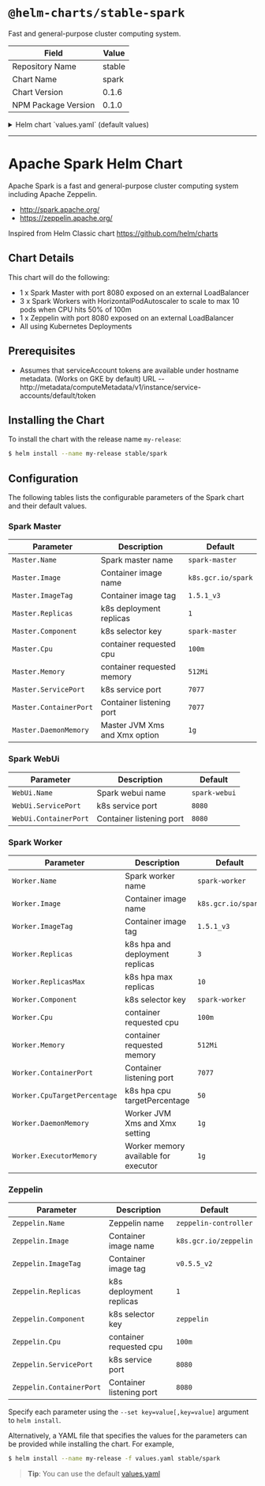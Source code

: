# `@helm-charts/stable-spark`

Fast and general-purpose cluster computing system.

| Field               | Value  |
| ------------------- | ------ |
| Repository Name     | stable |
| Chart Name          | spark  |
| Chart Version       | 0.1.6  |
| NPM Package Version | 0.1.0  |

<details>

<summary>Helm chart `values.yaml` (default values)</summary>

```yaml
# Default values for spark.
# This is a YAML-formatted file.
# Declare name/value pairs to be passed into your templates.
# name: value

Master:
  Name: master
  Image: 'k8s.gcr.io/spark'
  ImageTag: '1.5.1_v3'
  Replicas: 1
  Component: 'spark-master'
  Cpu: '100m'
  Memory: '512Mi'
  ServicePort: 7077
  ContainerPort: 7077
  # Set Master JVM memory. Default 1g
  # DaemonMemory: 1g

WebUi:
  Name: webui
  ServicePort: 8080
  ContainerPort: 8080

Worker:
  Name: worker
  Image: 'k8s.gcr.io/spark'
  ImageTag: '1.5.1_v3'
  Replicas: 3
  Component: 'spark-worker'
  Cpu: '100m'
  Memory: '512Mi'
  ContainerPort: 8081
  # Set Worker JVM memory. Default 1g
  # DaemonMemory: 1g
  # Set how much total memory workers have to give executors
  # ExecutorMemory: 1g

Zeppelin:
  Name: zeppelin
  Image: 'k8s.gcr.io/zeppelin'
  ImageTag: 'v0.5.5_v2'
  Replicas: 1
  Component: 'zeppelin'
  Cpu: '100m'
  ServicePort: 8080
  ContainerPort: 8080
```

</details>

---

# Apache Spark Helm Chart

Apache Spark is a fast and general-purpose cluster computing system including Apache Zeppelin.

- http://spark.apache.org/
- https://zeppelin.apache.org/

Inspired from Helm Classic chart https://github.com/helm/charts

## Chart Details

This chart will do the following:

- 1 x Spark Master with port 8080 exposed on an external LoadBalancer
- 3 x Spark Workers with HorizontalPodAutoscaler to scale to max 10 pods when CPU hits 50% of 100m
- 1 x Zeppelin with port 8080 exposed on an external LoadBalancer
- All using Kubernetes Deployments

## Prerequisites

- Assumes that serviceAccount tokens are available under hostname metadata. (Works on GKE by default) URL -- http://metadata/computeMetadata/v1/instance/service-accounts/default/token

## Installing the Chart

To install the chart with the release name `my-release`:

```bash
$ helm install --name my-release stable/spark
```

## Configuration

The following tables lists the configurable parameters of the Spark chart and their default values.

### Spark Master

| Parameter              | Description                   | Default            |
| ---------------------- | ----------------------------- | ------------------ |
| `Master.Name`          | Spark master name             | `spark-master`     |
| `Master.Image`         | Container image name          | `k8s.gcr.io/spark` |
| `Master.ImageTag`      | Container image tag           | `1.5.1_v3`         |
| `Master.Replicas`      | k8s deployment replicas       | `1`                |
| `Master.Component`     | k8s selector key              | `spark-master`     |
| `Master.Cpu`           | container requested cpu       | `100m`             |
| `Master.Memory`        | container requested memory    | `512Mi`            |
| `Master.ServicePort`   | k8s service port              | `7077`             |
| `Master.ContainerPort` | Container listening port      | `7077`             |
| `Master.DaemonMemory`  | Master JVM Xms and Xmx option | `1g`               |

### Spark WebUi

| Parameter             | Description              | Default       |
| --------------------- | ------------------------ | ------------- |
| `WebUi.Name`          | Spark webui name         | `spark-webui` |
| `WebUi.ServicePort`   | k8s service port         | `8080`        |
| `WebUi.ContainerPort` | Container listening port | `8080`        |

### Spark Worker

| Parameter                    | Description                          | Default            |
| ---------------------------- | ------------------------------------ | ------------------ |
| `Worker.Name`                | Spark worker name                    | `spark-worker`     |
| `Worker.Image`               | Container image name                 | `k8s.gcr.io/spark` |
| `Worker.ImageTag`            | Container image tag                  | `1.5.1_v3`         |
| `Worker.Replicas`            | k8s hpa and deployment replicas      | `3`                |
| `Worker.ReplicasMax`         | k8s hpa max replicas                 | `10`               |
| `Worker.Component`           | k8s selector key                     | `spark-worker`     |
| `Worker.Cpu`                 | container requested cpu              | `100m`             |
| `Worker.Memory`              | container requested memory           | `512Mi`            |
| `Worker.ContainerPort`       | Container listening port             | `7077`             |
| `Worker.CpuTargetPercentage` | k8s hpa cpu targetPercentage         | `50`               |
| `Worker.DaemonMemory`        | Worker JVM Xms and Xmx setting       | `1g`               |
| `Worker.ExecutorMemory`      | Worker memory available for executor | `1g`               |

### Zeppelin

| Parameter                | Description              | Default               |
| ------------------------ | ------------------------ | --------------------- |
| `Zeppelin.Name`          | Zeppelin name            | `zeppelin-controller` |
| `Zeppelin.Image`         | Container image name     | `k8s.gcr.io/zeppelin` |
| `Zeppelin.ImageTag`      | Container image tag      | `v0.5.5_v2`           |
| `Zeppelin.Replicas`      | k8s deployment replicas  | `1`                   |
| `Zeppelin.Component`     | k8s selector key         | `zeppelin`            |
| `Zeppelin.Cpu`           | container requested cpu  | `100m`                |
| `Zeppelin.ServicePort`   | k8s service port         | `8080`                |
| `Zeppelin.ContainerPort` | Container listening port | `8080`                |

Specify each parameter using the `--set key=value[,key=value]` argument to `helm install`.

Alternatively, a YAML file that specifies the values for the parameters can be provided while installing the chart. For example,

```bash
$ helm install --name my-release -f values.yaml stable/spark
```

> **Tip**: You can use the default [values.yaml](values.yaml)
